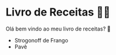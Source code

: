 # Livro de Receitas :man_cook:

Olá bem vindo ao meu livro de receitas? :wave:

- Strogonoff de Frango
- Pavê



